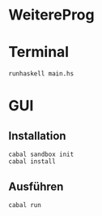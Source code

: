 # WeitereProg

# Terminal
```
runhaskell main.hs
```

# GUI
## Installation

```
cabal sandbox init
cabal install
```

## Ausführen

```
cabal run
```
